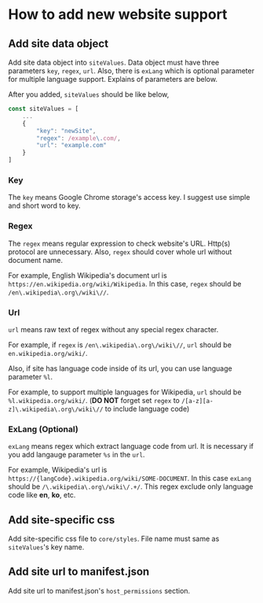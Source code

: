 # How to add new website support #

## Add site data object ##

Add site data object into `siteValues`. Data object must have three parameters `key`, `regex`, `url`. Also, there is `exLang` which is optional parameter for multiple language support. Explains of parameters are below.

After you added, `siteValues` should be like below,
```javascript
const siteValues = [
    ...
    {
        "key": "newSite",
        "regex": /example\.com/,
        "url": "example.com"
    }
]
```

### Key ###

The `key` means Google Chrome storage's access key. I suggest use simple and short word to key.

### Regex ###

The `regex` means regular expression to check website's URL. Http(s) protocol are unnecessary. Also, `regex` should cover whole url without document name.

For example, English Wikipedia's document url is `https://en.wikipedia.org/wiki/Wikipedia`. In this case, `regex` should be `/en\.wikipedia\.org\/wiki\//`.

### Url ###

`url` means raw text of regex without any special regex character.

For example, if `regex` is `/en\.wikipedia\.org\/wiki\//`, `url` should be `en.wikipedia.org/wiki/`.

Also, if site has language code inside of its url, you can use language parameter `%l`.

For example, to support multiple languages for Wikipedia, `url` should be `%l.wikipedia.org/wiki/`. (**DO NOT** forget set `regex` to `/[a-z][a-z]\.wikipedia\.org\/wiki\//` to include language code)

### ExLang (Optional) ###

`exLang` means regex which extract language code from url. It is necessary if you add langauge parameter `%s` in the `url`.

For example, Wikipedia's url is `https://{langCode}.wikipedia.org/wiki/SOME-DOCUMENT`. In this case `exLang` should be `/\.wikipedia\.org\/wiki\/.+/`. This regex exclude only language code like **en**, **ko**, etc.

## Add site-specific css ##

Add site-specific css file to `core/styles`. File name must same as `siteValues`'s key name.

## Add site url to manifest.json

Add site url to manifest.json's `host_permissions` section.